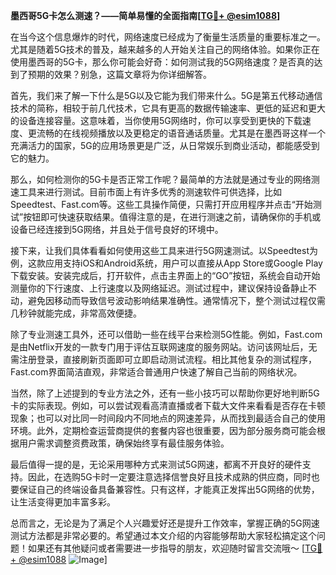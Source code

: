 **墨西哥5G卡怎么测速？——简单易懂的全面指南[[TG💪+ @esim1088](https://t.me/s/esim1088)]**

在当今这个信息爆炸的时代，网络速度已经成为了衡量生活质量的重要标准之一。尤其是随着5G技术的普及，越来越多的人开始关注自己的网络体验。如果你正在使用墨西哥的5G卡，那么你可能会好奇：如何测试我的5G网络速度？是否真的达到了预期的效果？别急，这篇文章将为你详细解答。

首先，我们来了解一下什么是5G以及它能为我们带来什么。5G是第五代移动通信技术的简称，相较于前几代技术，它具有更高的数据传输速率、更低的延迟和更大的设备连接容量。这意味着，当你使用5G网络时，你可以享受到更快的下载速度、更流畅的在线视频播放以及更稳定的语音通话质量。尤其是在墨西哥这样一个充满活力的国家，5G的应用场景更是广泛，从日常娱乐到商业活动，都能感受到它的魅力。

那么，如何检测你的5G卡是否正常工作呢？最简单的方法就是通过专业的网络测速工具来进行测试。目前市面上有许多优秀的测速软件可供选择，比如Speedtest、Fast.com等。这些工具操作简便，只需打开应用程序并点击“开始测试”按钮即可快速获取结果。值得注意的是，在进行测速之前，请确保你的手机或设备已经连接到5G网络，并且处于信号良好的环境中。

接下来，让我们具体看看如何使用这些工具来进行5G网速测试。以Speedtest为例，这款应用支持iOS和Android系统，用户可以直接从App Store或Google Play下载安装。安装完成后，打开软件，点击主界面上的“GO”按钮，系统会自动开始测量你的下行速度、上行速度以及网络延迟。测试过程中，建议保持设备静止不动，避免因移动而导致信号波动影响结果准确性。通常情况下，整个测试过程仅需几秒钟就能完成，非常高效便捷。

除了专业测速工具外，还可以借助一些在线平台来检测5G性能。例如，Fast.com是由Netflix开发的一款专门用于评估互联网速度的服务网站。访问该网址后，无需注册登录，直接刷新页面即可立即启动测试流程。相比其他复杂的测试程序，Fast.com界面简洁直观，非常适合普通用户快速了解自己当前的网络状况。

当然，除了上述提到的专业方法之外，还有一些小技巧可以帮助你更好地判断5G卡的实际表现。例如，可以尝试观看高清直播或者下载大文件来看看是否存在卡顿现象；也可以对比同一时间段内不同地点的网速差异，从而找到最适合自己的使用环境。此外，定期检查运营商提供的套餐内容也很重要，因为部分服务商可能会根据用户需求调整资费政策，确保始终享有最佳服务体验。

最后值得一提的是，无论采用哪种方式来测试5G网速，都离不开良好的硬件支持。因此，在选购5G卡时一定要注意选择信誉良好且技术成熟的供应商，同时也要保证自己的终端设备具备兼容性。只有这样，才能真正发挥出5G网络的优势，让生活变得更加丰富多彩。

总而言之，无论是为了满足个人兴趣爱好还是提升工作效率，掌握正确的5G网速测试方法都是非常必要的。希望通过本文介绍的内容能够帮助大家轻松搞定这个问题！如果还有其他疑问或者需要进一步指导的朋友，欢迎随时留言交流哦～ [[TG💪+ @esim1088](https://t.me/s/esim1088) ![Image](https://i.postimg.cc/4NQfJmqS/Snipaste-2025-05-13-00-14-12.png)]